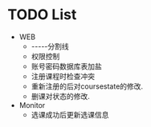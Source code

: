 TODO List
====================
- WEB
    - -----分割线
    - 权限控制
    - 账号密码数据库表加盐
    - 注册课程时检查冲突
    - 重新注册的后对coursestate的修改.
    - 删课对状态的修改.
- Monitor
    - 选课成功后更新选课信息
